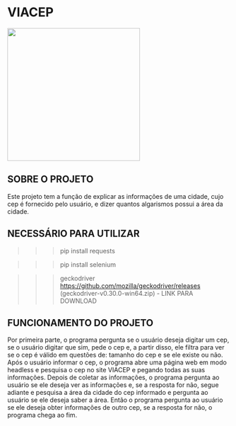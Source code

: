 # VIACEP 
<div align="left">
<img src="https://user-images.githubusercontent.com/72706376/141303952-e1e607cb-c9cd-48cd-8b51-93630fc9c14f.png" width="300px" />
</div>


## SOBRE O PROJETO
Este projeto tem a função de explicar as informações de uma cidade, 
cujo cep é fornecido pelo usuário, e dizer quantos algarismos possui a área da cidade.


## NECESSÁRIO PARA UTILIZAR
>>> pip install requests

>>> pip install selenium

>>> geckodriver
>>> https://github.com/mozilla/geckodriver/releases (geckodriver-v0.30.0-win64.zip) - LINK PARA DOWNLOAD


## FUNCIONAMENTO DO PROJETO
Por primeira parte, o programa pergunta se o usuário deseja digitar um cep,
se o usuário digitar que sim, pede o cep e, a partir disso,
ele filtra para ver se o cep é válido em questões de: tamanho do cep e
se ele existe ou não. Após o usuário informar o cep, o programa abre
uma página web em modo headless e pesquisa o cep no site VIACEP e 
pegando todas as suas informações. Depois de coletar as informações, 
o programa pergunta ao usuário se ele deseja ver as informações e, se
a resposta for não, segue adiante e pesquisa a área da cidade
do cep informado e pergunta ao usuário se ele deseja saber a área. Então
o programa pergunta ao usuário se ele deseja obter informações de outro cep,
se a resposta for não, o programa chega ao fim.
